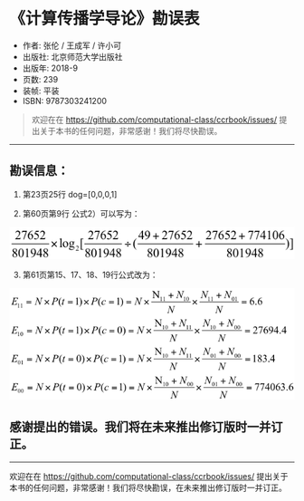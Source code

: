# 《计算传播学导论》勘误表


- 作者: 张伦 / 王成军 / 许小可
- 出版社: 北京师范大学出版社
- 出版年: 2018-9
- 页数: 239
- 装帧: 平装
- ISBN: 9787303241200

> 欢迎在在 https://github.com/computational-class/ccrbook/issues/ 提出关于本书的任何问题，非常感谢！我们将尽快勘误。

---


## 勘误信息：

1. 第23页25行
dog=[0,0,0,1]

2. 第60页第9行
公式2）可以写为：

![](./img/p60.png)

3. 第61页第15、17、18、19行公式改为：

![](./img/p61.png)



感谢提出的错误。我们将在未来推出修订版时一并订正。
---
---

欢迎在在 https://github.com/computational-class/ccrbook/issues/ 提出关于本书的任何问题，非常感谢！我们将尽快勘误，在未来推出修订版时一并订正。
